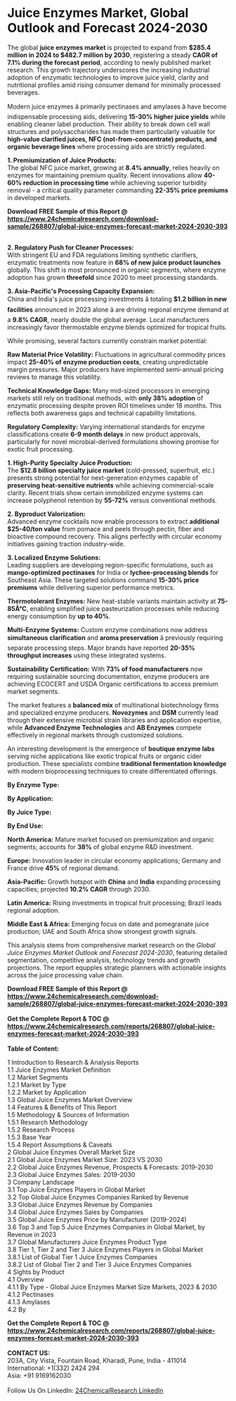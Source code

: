 <h1>Juice Enzymes Market, Global Outlook and Forecast 2024-2030</h1><p>The global <strong>juice enzymes market</strong> is projected to expand from <strong>$285.4 million in 2024 to $482.7 million by 2030</strong>, registering a steady <strong>CAGR of 7.1% during the forecast period</strong>, according to newly published market research. This growth trajectory underscores the increasing industrial adoption of enzymatic technologies to improve juice yield, clarity and nutritional profiles amid rising consumer demand for minimally processed beverages.</p><p>Modern juice enzymes â primarily pectinases and amylases â have become indispensable processing aids, delivering <strong>15-30% higher juice yields</strong> while enabling cleaner label production. Their ability to break down cell wall structures and polysaccharides has made them particularly valuable for <strong>high-value clarified juices, NFC (not-from-concentrate) products, and organic beverage lines</strong> where processing aids are strictly regulated.</p><p><strong>1. Premiumization of Juice Products:</strong><br>
The global NFC juice market, growing at <strong>8.4% annually</strong>, relies heavily on enzymes for maintaining premium quality. Recent innovations allow <strong>40-60% reduction in processing time</strong> while achieving superior turbidity removal - a critical quality parameter commanding <strong>22-35% price premiums</strong> in developed markets.</p><div><b>Download FREE Sample of this Report @ 
            <a href="https://www.24chemicalresearch.com/download-sample/268807/global-juice-enzymes-forecast-market-2024-2030-393">
            https://www.24chemicalresearch.com/download-sample/268807/global-juice-enzymes-forecast-market-2024-2030-393</a></b></div><br><p><strong>2. Regulatory Push for Cleaner Processes:</strong><br>
With stringent EU and FDA regulations limiting synthetic clarifiers, enzymatic treatments now feature in <strong>68% of new juice product launches</strong> globally. This shift is most pronounced in organic segments, where enzyme adoption has grown <strong>threefold</strong> since 2020 to meet processing standards.</p><p><strong>3. Asia-Pacific's Processing Capacity Expansion:</strong><br>
China and India's juice processing investments â totaling <strong>$1.2 billion in new facilities</strong> announced in 2023 alone â are driving regional enzyme demand at a <strong>9.8% CAGR</strong>, nearly double the global average. Local manufacturers increasingly favor thermostable enzyme blends optimized for tropical fruits.</p><p>While promising, several factors currently constrain market potential:</p><p><strong>Raw Material Price Volatility:</strong> Fluctuations in agricultural commodity prices impact <strong>25-40% of enzyme production costs</strong>, creating unpredictable margin pressures. Major producers have implemented semi-annual pricing reviews to manage this volatility.</p><p><strong>Technical Knowledge Gaps:</strong> Many mid-sized processors in emerging markets still rely on traditional methods, with <strong>only 38% adoption</strong> of enzymatic processing despite proven ROI timelines under 18 months. This reflects both awareness gaps and technical capability limitations.</p><p><strong>Regulatory Complexity:</strong> Varying international standards for enzyme classifications create <strong>6-9 month delays</strong> in new product approvals, particularly for novel microbial-derived formulations showing promise for exotic fruit processing.</p><p><strong>1. High-Purity Specialty Juice Production:</strong><br>
The <strong>$12.8 billion specialty juice market</strong> (cold-pressed, superfruit, etc.) presents strong potential for next-generation enzymes capable of <strong>preserving heat-sensitive nutrients</strong> while achieving commercial-scale clarity. Recent trials show certain immobilized enzyme systems can increase polyphenol retention by <strong>55-72%</strong> versus conventional methods.</p><p><strong>2. Byproduct Valorization:</strong><br>
Advanced enzyme cocktails now enable processors to extract <strong>additional $25-40/ton value</strong> from pomace and peels through pectin, fiber and bioactive compound recovery. This aligns perfectly with circular economy initiatives gaining traction industry-wide.</p><p><strong>3. Localized Enzyme Solutions:</strong><br>
Leading suppliers are developing region-specific formulations, such as <strong>mango-optimized pectinases</strong> for India or <strong>lychee-processing blends</strong> for Southeast Asia. These targeted solutions command <strong>15-30% price premiums</strong> while delivering superior performance metrics.</p><p><strong>Thermotolerant Enzymes:</strong> New heat-stable variants maintain activity at <strong>75-85Â°C</strong>, enabling simplified juice pasteurization processes while reducing energy consumption by <strong>up to 40%</strong>.</p><p><strong>Multi-Enzyme Systems:</strong> Custom enzyme combinations now address <strong>simultaneous clarification</strong> and <strong>aroma preservation</strong> â previously requiring separate processing steps. Major brands have reported <strong>20-35% throughput increases</strong> using these integrated systems.</p><p><strong>Sustainability Certification:</strong> With <strong>73% of food manufacturers</strong> now requiring sustainable sourcing documentation, enzyme producers are achieving ECOCERT and USDA Organic certifications to access premium market segments.</p><p>The market features a <strong>balanced mix</strong> of multinational biotechnology firms and specialized enzyme producers. <strong>Novozymes</strong> and <strong>DSM</strong> currently lead through their extensive microbial strain libraries and application expertise, while <strong>Advanced Enzyme Technologies</strong> and <strong>AB Enzymes</strong> compete effectively in regional markets through customized solutions.</p><p>An interesting development is the emergence of <strong>boutique enzyme labs</strong> serving niche applications like exotic tropical fruits or organic cider production. These specialists combine <strong>traditional fermentation knowledge</strong> with modern bioprocessing techniques to create differentiated offerings.</p><p><strong>By Enzyme Type:</strong></p><p><strong>By Application:</strong></p><p><strong>By Juice Type:</strong></p><p><strong>By End Use:</strong></p><p><strong>North America:</strong> Mature market focused on premiumization and organic segments; accounts for <strong>38%</strong> of global enzyme R&amp;D investment.</p><p><strong>Europe:</strong> Innovation leader in circular economy applications; Germany and France drive <strong>45%</strong> of regional demand.</p><p><strong>Asia-Pacific:</strong> Growth hotspot with <strong>China</strong> and <strong>India</strong> expanding processing capacities; projected <strong>10.2% CAGR</strong> through 2030.</p><p><strong>Latin America:</strong> Rising investments in tropical fruit processing; Brazil leads regional adoption.</p><p><strong>Middle East &amp; Africa:</strong> Emerging focus on date and pomegranate juice production; UAE and South Africa show strongest growth signals.</p><p>This analysis stems from comprehensive market research on the <em>Global Juice Enzymes Market Outlook and Forecast 2024-2030</em>, featuring detailed segmentation, competitive analysis, technology trends and growth projections. The report equpples strategic planners with actionable insights across the juice processing value chain.</p><div><b>Download FREE Sample of this Report @ 
            <a href="https://www.24chemicalresearch.com/download-sample/268807/global-juice-enzymes-forecast-market-2024-2030-393">
            https://www.24chemicalresearch.com/download-sample/268807/global-juice-enzymes-forecast-market-2024-2030-393</a></b></div><br><div><b>Get the Complete Report & TOC @ 
            <a href="https://www.24chemicalresearch.com/reports/268807/global-juice-enzymes-forecast-market-2024-2030-393">
            https://www.24chemicalresearch.com/reports/268807/global-juice-enzymes-forecast-market-2024-2030-393</a></b></div><br>
            <b>Table of Content:</b><p>1 Introduction to Research & Analysis Reports<br />
    1.1 Juice Enzymes Market Definition<br />
    1.2 Market Segments<br />
        1.2.1 Market by Type<br />
        1.2.2 Market by Application<br />
    1.3 Global Juice Enzymes Market Overview<br />
    1.4 Features & Benefits of This Report<br />
    1.5 Methodology & Sources of Information<br />
        1.5.1 Research Methodology<br />
        1.5.2 Research Process<br />
        1.5.3 Base Year<br />
        1.5.4 Report Assumptions & Caveats<br />
2 Global Juice Enzymes Overall Market Size<br />
    2.1 Global Juice Enzymes Market Size: 2023 VS 2030<br />
    2.2 Global Juice Enzymes Revenue, Prospects & Forecasts: 2019-2030<br />
    2.3 Global Juice Enzymes Sales: 2019-2030<br />
3 Company Landscape<br />
    3.1 Top Juice Enzymes Players in Global Market<br />
    3.2 Top Global Juice Enzymes Companies Ranked by Revenue<br />
    3.3 Global Juice Enzymes Revenue by Companies<br />
    3.4 Global Juice Enzymes Sales by Companies<br />
    3.5 Global Juice Enzymes Price by Manufacturer (2019-2024)<br />
    3.6 Top 3 and Top 5 Juice Enzymes Companies in Global Market, by Revenue in 2023<br />
    3.7 Global Manufacturers Juice Enzymes Product Type<br />
    3.8 Tier 1, Tier 2 and Tier 3 Juice Enzymes Players in Global Market<br />
        3.8.1 List of Global Tier 1 Juice Enzymes Companies<br />
        3.8.2 List of Global Tier 2 and Tier 3 Juice Enzymes Companies<br />
4 Sights by Product<br />
    4.1 Overview<br />
        4.1.1 By Type - Global Juice Enzymes Market Size Markets, 2023 & 2030<br />
        4.1.2 Pectinases<br />
        4.1.3 Amylases<br />
    4.2 By </p><div><b>Get the Complete Report & TOC @ 
            <a href="https://www.24chemicalresearch.com/reports/268807/global-juice-enzymes-forecast-market-2024-2030-393">
            https://www.24chemicalresearch.com/reports/268807/global-juice-enzymes-forecast-market-2024-2030-393</a></b></div><br><b>CONTACT US:</b><br>
            203A, City Vista, Fountain Road, Kharadi, Pune, India - 411014<br>
            International: +1(332) 2424 294<br>
            Asia: +91 9169162030 <br><br>
            Follow Us On LinkedIn: <a href="https://www.linkedin.com/company/24chemicalresearch/">24ChemicalResearch LinkedIn</a>